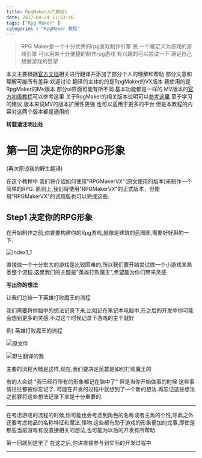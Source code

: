 ```yaml
---
title: RpgMaker入门教程1
date: 2017-04-24 11:23:46
tags: ["Rpg Maker" ]
categories : "RpgMaker 教程"
---
```


>RPG Maker是一个十分优秀的rpg游戏制作引擎 恩 一个被定义为游戏的游戏引擎 可以用来十分便捷的制作rpg游戏 有兴趣的可以尝试一下 满足自己想做游戏的愿望

本文主要根据[官方文档](http://tkool.jp/products/rpgvx/lecture)相关进行翻译并添加了部分个人的理解和帮助 部分文意和理解可能所有差异 欢迎讨论 翻译的主体的的是RpgMaker的VX版本 我使用的是RpgMaker的Mv版本 部分ui界面可能有所不同 基本功能都是一样的 MV版本的[官方初级教程](http://tkool.jp/mv/guide/index.html)可以参考这里 关于RogMaker的相关版本说明可以[参考这里](http://tkool.jp/sp/valueplus/index) 至于学习的建议 版本来说MV的版本扩展性更强 也可以适用于更多的平台 但是本教程的内容对这两个版本都是通用的

<!-- more -->

**转载请注明出处**

# 第一回 决定你的RPG形象

(再次原谅我的野生翻译)

在这个教程中 我们将介绍如何使用"RPGMakerVX"(原文使用的版本)来制作一个简单的RPG. 原则上,我们将使用"RPGMakerVX"的正式版本，但使用"RPGMakerVX"的试用版也可以完成这些.

## Step1 决定你的RPG形象

在开始制作之前,你要要构建你的Rpg游戏,就像是建筑的蓝图图,需要好好斟酌一下.

![index1_1](http://i1.piimg.com/567571/73d18b45702e2850.png)

直接做一个十分宏大的游戏是比较困难的,所以我们要开始尝试做一个小游戏来熟悉整个流程.这里我们的主题是"英雄打败魔王",希望能为你们带来灵感

**写出你的想法**

让我们总结一下英雄打败魔王的流程

我们需要将你脑中的想法记录下来,比如记在笔记本电脑中,在之后的开发中你可能会想到更多的灵感,不过这个时候记录下游戏的主干就好

例) 英雄打败魔王的流程

![原文件](http://tkool.jp/assets/files/products_rpgvx_lecture_point1_1.jpg)

![野生翻译的我](http://i4.buimg.com/567571/07237a5675b3175e.png)


主要的流程大概是这样,现在,我们要决定英雄是如何打败魔王的

有的人会说 "我已经将所有的形象都记在脑中了" 但是当你开始做事的时候 这些事情往往都被你忘记了. 可能在开发的过程中就想到了一个新的想法.再忘记这些想法之前要将这些想法记录下来是十分重要的.
***

在考虑游戏的流程的时候,你可能也会考虑到角色的名称或者主角的个性,除此之外还要考虑物品的名称特征和魔法,怪物.这些都有助于游戏的形象更加的完事,即使是那些当前游戏有没直接相关的想法,也可能为以后的开发有所帮助.

第一回就到这里了 在这之后,你讲直接参与到实际的开发过程中
***
